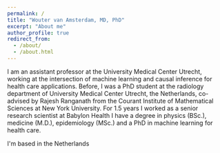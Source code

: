 ```yaml
---
permalink: /
title: "Wouter van Amsterdam, MD, PhD"
excerpt: "About me"
author_profile: true
redirect_from: 
  - /about/
  - /about.html
---
```


I am an assistant professor at the University Medical Center Utrecht, working at the intersection of machine learning and causal inference for health care applications.
Before, I was a PhD student at the radiology department of University Medical Center Utrecht, the Netherlands,
co-advised by Rajesh Ranganath from the Courant Institute of Mathematical Sciences at New York University.
For 1.5 years I worked as a senior research scientist at Babylon Health
I have a degree in physics (BSc.), medicine (M.D.), epidemiology (MSc.) and a PhD in machine learning for health care.

I'm based in the Netherlands

